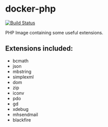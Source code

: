 # docker-php

[![Build Status](https://travis-ci.org/chirripo/docker-php.svg?branch=master)](https://travis-ci.org/chirripo/docker-php)

PHP Image containing some useful extensions.

## Extensions included:

- bcmath
- json
- mbstring
- simplexml
- dom
- zip
- iconv
- pdo
- gd
- xdebug
- mhsendmail
- blackfire
